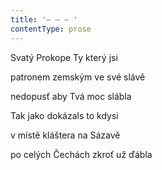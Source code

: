 ```yaml
---
title: '– – – '
contentType: prose
---
```


Svatý Prokope Ty který jsi

patronem zemským ve své slávě

nedopusť aby Tvá moc slábla

Tak jako dokázals to kdysi

v místě kláštera na Sázavě

po celých Čechách zkroť už ďábla
